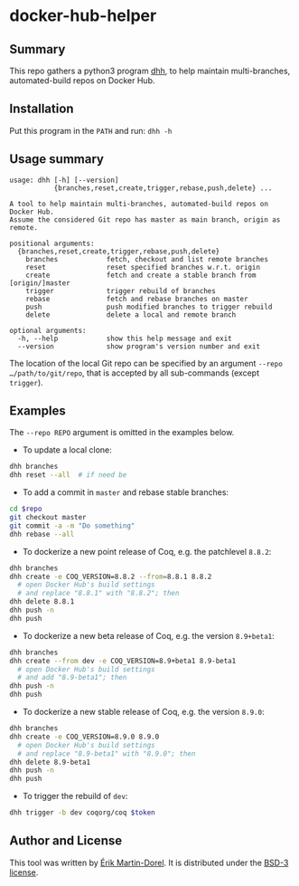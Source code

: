 # docker-hub-helper

## Summary

This repo gathers a python3 program [dhh](./dhh),
to help maintain multi-branches, automated-build repos on Docker Hub.

## Installation

Put this program in the `PATH` and run: `dhh -h`

## Usage summary

```
usage: dhh [-h] [--version]
           {branches,reset,create,trigger,rebase,push,delete} ...

A tool to help maintain multi-branches, automated-build repos on Docker Hub.
Assume the considered Git repo has master as main branch, origin as remote.

positional arguments:
  {branches,reset,create,trigger,rebase,push,delete}
    branches            fetch, checkout and list remote branches
    reset               reset specified branches w.r.t. origin
    create              fetch and create a stable branch from [origin/]master
    trigger             trigger rebuild of branches
    rebase              fetch and rebase branches on master
    push                push modified branches to trigger rebuild
    delete              delete a local and remote branch

optional arguments:
  -h, --help            show this help message and exit
  --version             show program's version number and exit
```

The location of the local Git repo can be specified by an argument
`--repo …/path/to/git/repo`, that is accepted by all sub-commands
(except `trigger`).

## Examples

The `--repo REPO` argument is omitted in the examples below.

* To update a local clone:

```bash
dhh branches
dhh reset --all  # if need be
```

* To add a commit in `master` and rebase stable branches:

```bash
cd $repo
git checkout master
git commit -a -m "Do something"
dhh rebase --all
```

* To dockerize a new point release of Coq, e.g. the patchlevel `8.8.2`:

```bash
dhh branches
dhh create -e COQ_VERSION=8.8.2 --from=8.8.1 8.8.2
  # open Docker Hub's build settings
  # and replace "8.8.1" with "8.8.2"; then
dhh delete 8.8.1
dhh push -n
dhh push
```

* To dockerize a new beta release of Coq, e.g. the version `8.9+beta1`:

```bash
dhh branches
dhh create --from dev -e COQ_VERSION=8.9+beta1 8.9-beta1
  # open Docker Hub's build settings
  # and add "8.9-beta1"; then
dhh push -n
dhh push
```

* To dockerize a new stable release of Coq, e.g. the version `8.9.0`:

```bash
dhh branches
dhh create -e COQ_VERSION=8.9.0 8.9.0
  # open Docker Hub's build settings
  # and replace "8.9-beta1" with "8.9.0"; then
dhh delete 8.9-beta1
dhh push -n
dhh push
```

* To trigger the rebuild of `dev`:

```bash
dhh trigger -b dev coqorg/coq $token
```

## Author and License

This tool was written by [Érik Martin-Dorel](https://github.com/erikmd).
It is distributed under the
[BSD-3 license](https://opensource.org/licenses/BSD-3-Clause).
